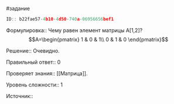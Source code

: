 #задание

```javascript
ID:: b22fae57-4b10-4d50-740a-06956656bef1
```

Формулировка::
Чему равен элемент матрицы A[1,2]?
 $$A=\begin{pmatrix}
1 & 0 & 1\\
0 & 1 & 0
\end{pmatrix}$$

Решение::
Очевидно.

Правильный ответ::
0

Проверяет знания:: [[Матрица]].

Уровень сложности:: 1

Источник::